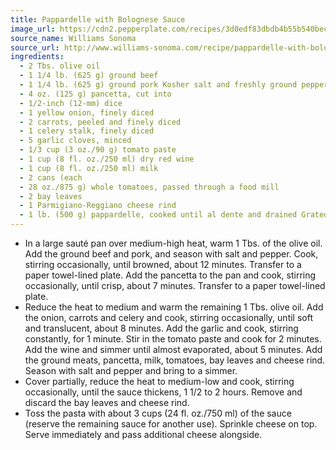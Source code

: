 ```yaml
---
title: Pappardelle with Bolognese Sauce
image_url: https://cdn2.pepperplate.com/recipes/3d0edf83dbdb4b55b540bec65114001d.jpg
source_name: Williams Sonoma
source_url: http://www.williams-sonoma.com/recipe/pappardelle-with-bolognese-sauce.html
ingredients:
  - 2 Tbs. olive oil
  - 1 1/4 lb. (625 g) ground beef
  - 1 1/4 lb. (625 g) ground pork Kosher salt and freshly ground pepper, to taste
  - 4 oz. (125 g) pancetta, cut into
  - 1/2-inch (12-mm) dice
  - 1 yellow onion, finely diced
  - 2 carrots, peeled and finely diced
  - 1 celery stalk, finely diced
  - 5 garlic cloves, minced
  - 1/3 cup (3 oz./90 g) tomato paste
  - 1 cup (8 fl. oz./250 ml) dry red wine
  - 1 cup (8 fl. oz./250 ml) milk
  - 2 cans (each
  - 28 oz./875 g) whole tomatoes, passed through a food mill
  - 2 bay leaves
  - 1 Parmigiano-Reggiano cheese rind
  - 1 lb. (500 g) pappardelle, cooked until al dente and drained Grated Parmigiano-Reggiano cheese for serving
---
```


* In a large sauté pan over medium-high heat, warm 1 Tbs. of the olive oil. Add the ground beef and pork, and season with salt and pepper. Cook, stirring occasionally, until browned, about 12 minutes. Transfer to a paper towel-lined plate. Add the pancetta to the pan and cook, stirring occasionally, until crisp, about 7 minutes. Transfer to a paper towel-lined plate.
* Reduce the heat to medium and warm the remaining 1 Tbs. olive oil. Add the onion, carrots and celery and cook, stirring occasionally, until soft and translucent, about 8 minutes. Add the garlic and cook, stirring constantly, for 1 minute. Stir in the tomato paste and cook for 2 minutes. Add the wine and simmer until almost evaporated, about 5 minutes. Add the ground meats, pancetta, milk, tomatoes, bay leaves and cheese rind. Season with salt and pepper and bring to a simmer.
* Cover partially, reduce the heat to medium-low and cook, stirring occasionally, until the sauce thickens, 1 1/2 to 2 hours. Remove and discard the bay leaves and cheese rind.
* Toss the pasta with about 3 cups (24 fl. oz./750 ml) of the sauce (reserve the remaining sauce for another use). Sprinkle cheese on top. Serve immediately and pass additional cheese alongside.
